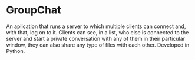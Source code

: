 # GroupChat
An aplication that runs a server to which multiple clients can connect and, with that, log on to it. Clients can see, in a list, who else is connected to the server and start a private conversation with any of them in their particular window, they can also share any type of files with each other. Developed in Python.
